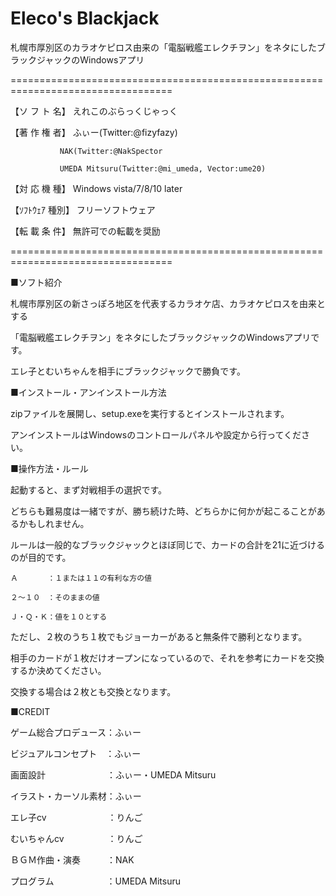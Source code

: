 # Eleco's Blackjack
札幌市厚別区のカラオケピロス由来の「電脳戦艦エレクチヲン」をネタにしたブラックジャックのWindowsアプリ

==================================================================================

【ソ フ ト 名】 えれこのぶらっくじゃっく

【著 作 権 者】 ふぃー(Twitter:@fizyfazy)

               NAK(Twitter:@NakSpector

               UMEDA Mitsuru(Twitter:@mi_umeda, Vector:ume20)

【対 応 機 種】 Windows vista/7/8/10 later

【ｿﾌﾄｳｪｱ 種別】 フリーソフトウェア

【転 載 条 件】 無許可での転載を奨励

==================================================================================


■ソフト紹介

札幌市厚別区の新さっぽろ地区を代表するカラオケ店、カラオケピロスを由来とする

「電脳戦艦エレクチヲン」をネタにしたブラックジャックのWindowsアプリです。

エレ子とむいちゃんを相手にブラックジャックで勝負です。


■インストール・アンインストール方法

zipファイルを展開し、setup.exeを実行するとインストールされます。

アンインストールはWindowsのコントロールパネルや設定から行ってください。


■操作方法・ルール

起動すると、まず対戦相手の選択です。

どちらも難易度は一緒ですが、勝ち続けた時、どちらかに何かが起こることがあるかもしれません。


ルールは一般的なブラックジャックとほぼ同じで、カードの合計を21に近づけるのが目的です。

    Ａ　　　　：１または１１の有利な方の値

    ２～１０　：そのままの値　

    Ｊ・Ｑ・Ｋ：値を１０とする

ただし、２枚のうち１枚でもジョーカーがあると無条件で勝利となります。



相手のカードが１枚だけオープンになっているので、それを参考にカードを交換するか決めてください。

交換する場合は２枚とも交換となります。


■CREDIT

ゲーム総合プロデュース：ふぃー

ビジュアルコンセプト　：ふぃー

画面設計　　　　　　　：ふぃー・UMEDA Mitsuru

イラスト・カーソル素材：ふぃー

エレ子cv　　　　　　　：りんご

むいちゃんcv　　　　　：りんご

ＢＧＭ作曲・演奏　　　：NAK

プログラム　　　　　　：UMEDA Mitsuru

